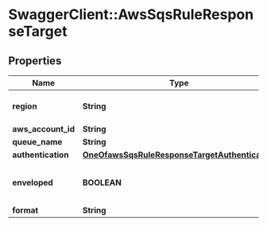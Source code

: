 # SwaggerClient::AwsSqsRuleResponseTarget

## Properties
Name | Type | Description | Notes
------------ | ------------- | ------------- | -------------
**region** | **String** | The region is which AWS SQS is hosted. See the &lt;a href&#x3D;\&quot;https://docs.aws.amazon.com/general/latest/gr/rande.html#lambda_region\&quot;&gt;AWS documentation&lt;/a&gt; for more detail. | 
**aws_account_id** | **String** | Your AWS account ID. | 
**queue_name** | **String** | The AWS SQS queue name. | 
**authentication** | [**OneOfawsSqsRuleResponseTargetAuthentication**](OneOfawsSqsRuleResponseTargetAuthentication.md) |  | 
**enveloped** | **BOOLEAN** | Messages delivered through Reactor are wrapped in an Ably envelope by default that contains metadata about the message and its payload. The form of the envelope depends on whether it is part of a Webhook/Function or a Queue/Firehose rule. For everything besides Webhooks, you can ensure you only get the raw payload by unchecking \&quot;Enveloped\&quot; when setting up the rule. | [optional] 
**format** | **String** | JSON provides a text-based encoding. | [optional] 

